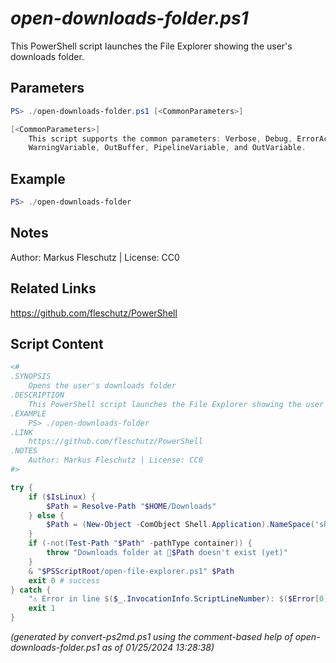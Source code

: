 *open-downloads-folder.ps1*
================

This PowerShell script launches the File Explorer showing the user's downloads folder.

Parameters
----------
```powershell
PS> ./open-downloads-folder.ps1 [<CommonParameters>]

[<CommonParameters>]
    This script supports the common parameters: Verbose, Debug, ErrorAction, ErrorVariable, WarningAction, 
    WarningVariable, OutBuffer, PipelineVariable, and OutVariable.
```

Example
-------
```powershell
PS> ./open-downloads-folder

```

Notes
-----
Author: Markus Fleschutz | License: CC0

Related Links
-------------
https://github.com/fleschutz/PowerShell

Script Content
--------------
```powershell
<#
.SYNOPSIS
	Opens the user's downloads folder
.DESCRIPTION
	This PowerShell script launches the File Explorer showing the user's downloads folder.
.EXAMPLE
	PS> ./open-downloads-folder
.LINK
	https://github.com/fleschutz/PowerShell
.NOTES
	Author: Markus Fleschutz | License: CC0
#>

try {
	if ($IsLinux) {
		$Path = Resolve-Path "$HOME/Downloads"
	} else {
		$Path = (New-Object -ComObject Shell.Application).NameSpace('shell:Downloads').Self.Path
	}
	if (-not(Test-Path "$Path" -pathType container)) {
		throw "Downloads folder at 📂$Path doesn't exist (yet)"
	}
	& "$PSScriptRoot/open-file-explorer.ps1" $Path
	exit 0 # success
} catch {
	"⚠️ Error in line $($_.InvocationInfo.ScriptLineNumber): $($Error[0])"
	exit 1
}
```

*(generated by convert-ps2md.ps1 using the comment-based help of open-downloads-folder.ps1 as of 01/25/2024 13:28:38)*
